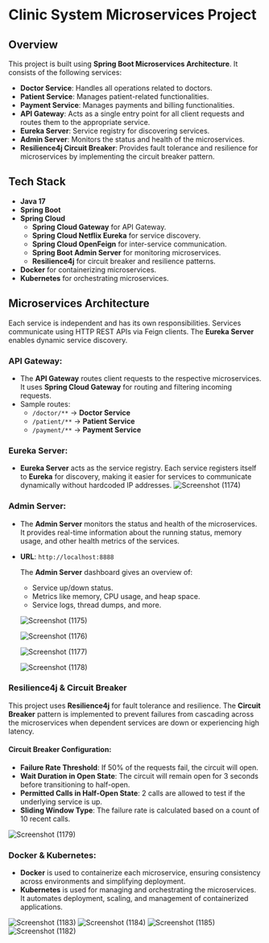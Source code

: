 # Clinic System Microservices Project

## Overview
This project is built using **Spring Boot Microservices Architecture**. It consists of the following services:

- **Doctor Service**: Handles all operations related to doctors.
- **Patient Service**: Manages patient-related functionalities.
- **Payment Service**: Manages payments and billing functionalities.
- **API Gateway**: Acts as a single entry point for all client requests and routes them to the appropriate service.
- **Eureka Server**: Service registry for discovering services.
- **Admin Server**: Monitors the status and health of the microservices.
- **Resilience4j Circuit Breaker**: Provides fault tolerance and resilience for microservices by implementing the circuit breaker pattern.


## Tech Stack
- **Java 17**
- **Spring Boot**
- **Spring Cloud**
  - **Spring Cloud Gateway** for API Gateway.
  - **Spring Cloud Netflix Eureka** for service discovery.
  - **Spring Cloud OpenFeign** for inter-service communication.
  - **Spring Boot Admin Server** for monitoring microservices.
  - **Resilience4j** for circuit breaker and resilience patterns.
- **Docker** for containerizing microservices.
- **Kubernetes** for orchestrating microservices.

## Microservices Architecture
Each service is independent and has its own responsibilities. Services communicate using HTTP REST APIs via Feign clients. The **Eureka Server** enables dynamic service discovery.


### API Gateway:
- The **API Gateway** routes client requests to the respective microservices. It uses **Spring Cloud Gateway** for routing and filtering incoming requests.
- Sample routes:
  - `/doctor/**` -> **Doctor Service**
  - `/patient/**` -> **Patient Service**
  - `/payment/**` -> **Payment Service**

### Eureka Server:
- **Eureka Server** acts as the service registry. Each service registers itself to **Eureka** for discovery, making it easier for services to communicate dynamically without hardcoded IP addresses.
![Screenshot (1174)](https://github.com/user-attachments/assets/748c81e2-bae1-4265-a43d-32dc32d62196)

### Admin Server:
- The **Admin Server** monitors the status and health of the microservices. It provides real-time information about the running status, memory usage, and other health metrics of the services.
- **URL**: `http://localhost:8888`
  
  The **Admin Server** dashboard gives an overview of:
  - Service up/down status.
  - Metrics like memory, CPU usage, and heap space.
  - Service logs, thread dumps, and more.
  
  ![Screenshot (1175)](https://github.com/user-attachments/assets/38b88e9e-8895-49ba-9717-263dec9b92d4)

  ![Screenshot (1176)](https://github.com/user-attachments/assets/269969ce-6793-4112-a84f-27154f00a760)

  ![Screenshot (1177)](https://github.com/user-attachments/assets/dc6245d5-14d8-4a3f-8557-b55603b70c40)

  ![Screenshot (1178)](https://github.com/user-attachments/assets/84778165-4b2c-464d-8350-1377ef8756de)


### Resilience4j & Circuit Breaker
This project uses **Resilience4j** for fault tolerance and resilience. The **Circuit Breaker** pattern is implemented to prevent failures from cascading across the microservices when dependent services are down or experiencing high latency.

#### Circuit Breaker Configuration:
- **Failure Rate Threshold**: If 50% of the requests fail, the circuit will open.
- **Wait Duration in Open State**: The circuit will remain open for 3 seconds before transitioning to half-open.
- **Permitted Calls in Half-Open State**: 2 calls are allowed to test if the underlying service is up.
- **Sliding Window Type**: The failure rate is calculated based on a count of 10 recent calls.
  
 ![Screenshot (1179)](https://github.com/user-attachments/assets/d7d6c048-3c26-4b3e-9a8a-049defe9f09b)

### Docker & Kubernetes:
- **Docker** is used to containerize each microservice, ensuring consistency across environments and simplifying deployment.
- **Kubernetes** is used for managing and orchestrating the microservices. It automates deployment, scaling, and management of containerized applications.

![Screenshot (1183)](https://github.com/user-attachments/assets/b674c33c-5181-4369-88f7-53b7132fa107)
![Screenshot (1184)](https://github.com/user-attachments/assets/6ba66766-ea21-42ef-97a5-a0ad7989a9d7)
![Screenshot (1185)](https://github.com/user-attachments/assets/4f85ea6c-5de3-441c-9cfe-5d0072d19596)
![Screenshot (1182)](https://github.com/user-attachments/assets/6bea2f60-3101-476e-9c92-39eb173da697)

